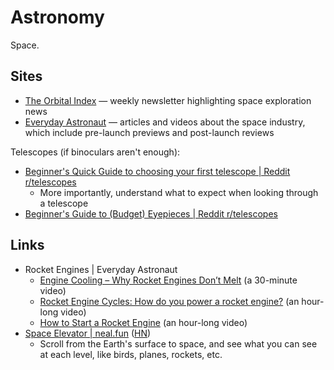 # Astronomy

Space.

## Sites

- [The Orbital Index](https://orbitalindex.com/) — weekly newsletter
  highlighting space exploration news
- [Everyday Astronaut](https://everydayastronaut.com/) — articles and videos
  about the space industry, which include pre-launch previews and post-launch
  reviews

Telescopes (if binoculars aren't enough):

- [Beginner's Quick Guide to choosing your first telescope | Reddit r/telescopes](https://www.reddit.com/r/telescopes/comments/z9s352/beginners_quick_guide_to_choosing_your_first/)
  - More importantly, understand what to expect when looking through a telescope
- [Beginner's Guide to (Budget) Eyepieces | Reddit r/telescopes](https://www.reddit.com/r/telescopes/comments/iv7qg2/a_beginners_guide_to_budget_eyepieces/)

## Links

- Rocket Engines | Everyday Astronaut
  - [Engine Cooling – Why Rocket Engines Don’t Melt](https://everydayastronaut.com/engine-cooling-methodes/)
    (a 30-minute video)
  - [Rocket Engine Cycles: How do you power a rocket engine?](https://everydayastronaut.com/rocket-engine-cycles/)
    (an hour-long video)
  - [How to Start a Rocket Engine](https://everydayastronaut.com/how-to-start-a-rocket-engine/)
    (an hour-long video)
- [Space Elevator | neal.fun](https://neal.fun/space-elevator/)
  ([HN](https://news.ycombinator.com/item?id=35629972))
  - Scroll from the Earth's surface to space, and see what you can see at each
    level, like birds, planes, rockets, etc.
